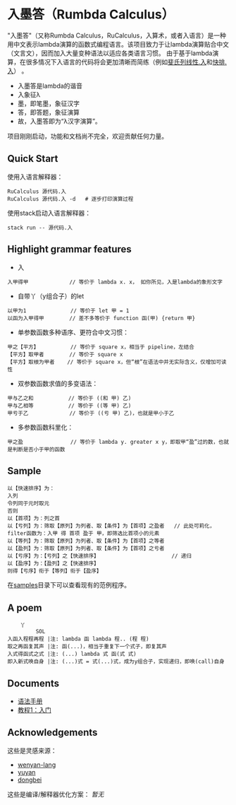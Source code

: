# 入墨答（Rumbda Calculus）

"入墨答"（又称Rumbda Calculus，RuCalculus，入算术，或者入语言）是一种用中文表示lambda演算的函数式编程语言。该项目致力于让lambda演算贴合中文（文言文），因而加入大量变种语法以适应各类语言习惯。 由于基于lambda演算，在很多情况下入语言的代码将会更加清晰而简练（例如[斐氏列线性.入](./samples/斐氏列线性.入)和[快排.入](./samples/快排.入)） 。

- 入墨答是lambda的谐音
- 入象征λ
- 墨，即笔墨，象征汉字
- 答，即答题，象征演算
- 故，入墨答即为“λ汉字演算”。


项目刚刚启动，功能和文档尚不完全，欢迎贡献任何力量。

## Quick Start

使用入语言解释器：
```
RuCalculus 源代码.入
RuCalculus 源代码.入 -d   # 逐步打印演算过程
```

使用stack启动入语言解释器：
```
stack run -- 源代码.入
```

## Highlight grammar features

- 入
```
入甲得甲             // 等价于 lambda x. x， 如你所见，入是lambda的象形文字
```
- 自带丫（y组合子）的let
```
以甲为1              // 等价于 let 甲 = 1
以函为入甲得甲        // 差不多等价于 function 函(甲) {return 甲}
```
- 单参数函数多种语序、更符合中文习惯：
```
甲之【平方】          // 等价于 square x，相当于 pipeline，左结合
【平方】取甲者        // 等价于 square x
【平方】取根为甲者    // 等价于 square x，但“根”在语法中并无实际含义，仅增加可读性
```
- 双参数函数求值的多变语法：
```
甲与乙之和           // 等价于 ((和 甲) 乙)
甲与乙相等           // 等价于 ((等 甲) 乙)
甲亏于乙             // 等价于 ((亏 甲) 乙)，也就是甲小于乙
```
- 多参数函数科里化：
```
甲之盈               // 等价于 lambda y. greater x y，即取甲“盈”过的数，也就是判断是否小于甲的函数
```

## Sample

```
以【快速排序】为：
入列
令列同于元时取元
否则
以【首项】为：列之首
以【亏列】为：筛取【原列】为列者、取【条件】为【首项】之盈者   // 此处可莉化，filter函数为：入甲 得 首项 盈于 甲，即筛选比首项小的元素
以【等列】为：筛取【原列】为列者、取【条件】为【首项】之等者
以【盈列】为：筛取【原列】为列者、取【条件】为【首项】之亏者
以【亏序】为：【亏列】之【快速排序】                       // 递归
以【盈序】为：【盈列】之【快速排序】
则得【亏序】衔于【等列】衔于【盈序】
```

在[samples](./samples/)目录下可以查看现有的范例程序。

## A poem

```
    丫
         SOL
入函入程程再程 |注: lambda 函 lambda 程.. (程 程)
取之再函复其声 |注: 函(...)，相当于重复下一个式子，即复其声
入式得函式之式 |注: (...) lambda 式 函(式 式)
即入新式唤自身 |注: (...)式 = 式(...)式，成为y组合子，实现递归，即唤(call)自身
```

## Documents

- [语法手册](./doc/Manual.md)
- [教程1：入门](./doc/Tutorial1.md)

## Acknowledgements

这些是灵感来源：
- [wenyan-lang](https://github.com/wenyan-lang/wenyan)
- [yuyan](https://github.com/yuyan-lang/yuyan/)
- [dongbei](https://github.com/zhanyong-wan/dongbei)

这些是编译/解释器优化方案：
_暂无_

